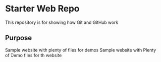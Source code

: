 # Starter Web Repo

This repository is for showing how Git and GitHub work

## Purpose

Sample website with plenty of files for demos
Sample website with Plenty of Demo files for th website

